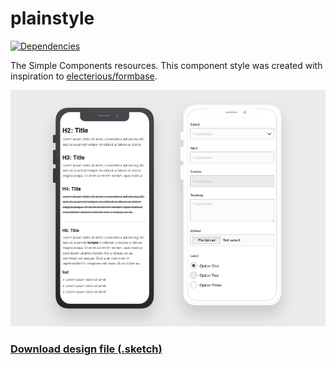 # plainstyle

[![Dependencies](https://david-dm.org/kgsi/plainstyle.svg)](https://david-dm.org/electerious/formbase.svg#info=dependencies)


The Simple Components resources. This component style was created with inspiration to [electerious/formbase](https://github.com/electerious/formbase).


![plainstyle](./resources/image-cover.png)


### [Download design file (.sketch)](./resources/plainstyle-design.sketch)